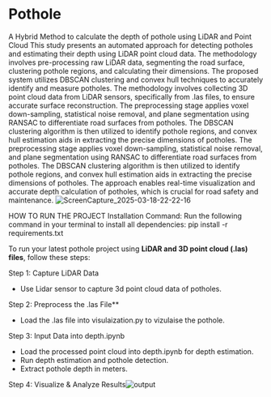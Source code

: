 # Pothole
A Hybrid Method to calculate the depth of pothole using LiDAR and Point Cloud
This study presents an automated approach for
detecting potholes and estimating their depth using LiDAR point
cloud data. The methodology involves pre-processing raw LiDAR
data, segmenting the road surface, clustering pothole regions, and
calculating their dimensions. The proposed system utilizes
DBSCAN clustering and convex hull techniques to accurately
identify and measure potholes. The methodology involves
collecting 3D point cloud data from LiDAR sensors, specifically
from .las files, to ensure accurate surface reconstruction. The preprocessing stage applies voxel down-sampling, statistical noise
removal, and plane segmentation using RANSAC to differentiate
road surfaces from potholes. The DBSCAN clustering algorithm is
then utilized to identify pothole regions, and convex hull estimation
aids in extracting the precise dimensions of potholes. The preprocessing stage applies voxel down-sampling, statistical noise
removal, and plane segmentation using RANSAC to differentiate
road surfaces from potholes. The DBSCAN clustering algorithm is
then utilized to identify pothole regions, and convex hull estimation
aids in extracting the precise dimensions of potholes. The approach
enables real-time visualization and accurate depth calculation of
potholes, which is crucial for road safety and maintenance. ![ScreenCapture_2025-03-18-22-22-16](https://github.com/user-attachments/assets/a70be821-b383-40cf-89fb-f586794e5ab3)


HOW TO RUN THE PROJECT
Installation Command:
Run the following command in your terminal to install all dependencies:
pip install -r requirements.txt

To run your latest pothole project using **LiDAR and 3D point cloud (.las) files**, follow these steps:

Step 1: Capture LiDAR Data
- Use Lidar sensor to capture 3d point cloud data of potholes.

Step 2: Preprocess the .las File**  
- Load the .las file into visulaization.py to vizulaise the pothole. 

Step 3: Input Data into depth.ipynb 
- Load the processed point cloud into depth.ipynb for depth estimation.  
- Run depth estimation and pothole detection.  
- Extract pothole depth in meters.  

Step 4: Visualize & Analyze Results![output](https://github.com/user-attachments/assets/9d62beea-c58d-4fb8-ace4-1408a08baae8)
